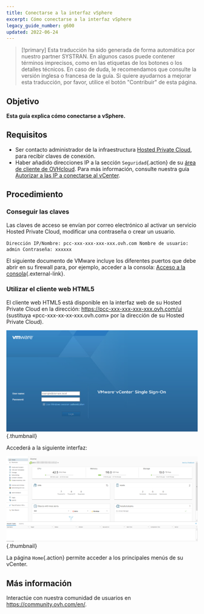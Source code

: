 ```yaml
---
title: Conectarse a la interfaz vSphere
excerpt: Cómo conectarse a la interfaz vSphere
legacy_guide_number: g600
updated: 2022-06-24
---
```


> [!primary]
> Esta traducción ha sido generada de forma automática por nuestro partner SYSTRAN. En algunos casos puede contener términos imprecisos, como en las etiquetas de los botones o los detalles técnicos. En caso de duda, le recomendamos que consulte la versión inglesa o francesa de la guía. Si quiere ayudarnos a mejorar esta traducción, por favor, utilice el botón "Contribuir" de esta página.
>


## Objetivo

**Esta guía explica cómo conectarse a vSphere.**

## Requisitos

- Ser contacto administrador de la infraestructura [Hosted Private Cloud](https://www.ovhcloud.com/es/enterprise/products/hosted-private-cloud/), para recibir claves de conexión.
- Haber añadido direcciones IP a la sección `Seguridad`{.action} de su [área de cliente de OVHcloud](https://ca.ovh.com/auth/?action=gotomanager&from=https://www.ovh.com/world/&ovhSubsidiary=ws). Para más información, consulte nuestra guía [Autorizar a las IP a conectarse al vCenter](/pages/hosted_private_cloud/hosted_private_cloud_powered_by_vmware/autoriser_des_ip_a_se_connecter_au_vcenter).

## Procedimiento

### Conseguir las claves

Las claves de acceso se envían por correo electrónico al activar un servicio Hosted Private Cloud, modificar una contraseña o crear un usuario.

```
Dirección IP/Nombre: pcc-xxx-xxx-xxx-xxx.ovh.com Nombre de usuario: admin Contraseña: xxxxxx
```

El siguiente documento de VMware incluye los diferentes puertos que debe abrir en su firewall para, por ejemplo, acceder a la consola: [Acceso a la consola](https://kb.vmware.com/kb/1012382){.external-link}.

### Utilizar el cliente web HTML5

El cliente web HTML5 está disponible en la interfaz web de su Hosted Private Cloud en la dirección: <https://pcc-xxx-xxx-xxx-xxx.ovh.com/ui> (sustituya «pcc-xxx-xx-xx-xxx.ovh.com» por la dirección de su Hosted Private Cloud).

![Conexión a la interfaz vSphere HTML5](images/connection_interface_w_html5.png){.thumbnail}

Accederá a la siguiente interfaz:

![Conexión a la interfaz vSphere HTML5](images/vsphere-client-html5.png){.thumbnail}

La página `Home`{.action} permite acceder a los principales menús de su vCenter.

## Más información

Interactúe con nuestra comunidad de usuarios en <https://community.ovh.com/en/>.
